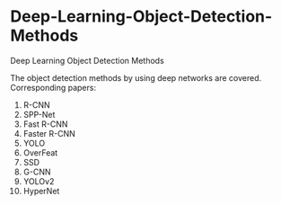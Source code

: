 # Deep-Learning-Object-Detection-Methods
Deep Learning Object Detection Methods

The object detection methods by using deep networks are covered.
Corresponding papers:

1. R-CNN
2. SPP-Net
3. Fast R-CNN
4. Faster R-CNN
5. YOLO
6. OverFeat
7. SSD
8. G-CNN
9. YOLOv2
10. HyperNet
